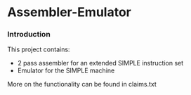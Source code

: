 # Assembler-Emulator
### Introduction
This project contains:
* 2 pass assembler for an extended SIMPLE instruction set
* Emulator for the SIMPLE machine

More on the functionality can be found in claims.txt
